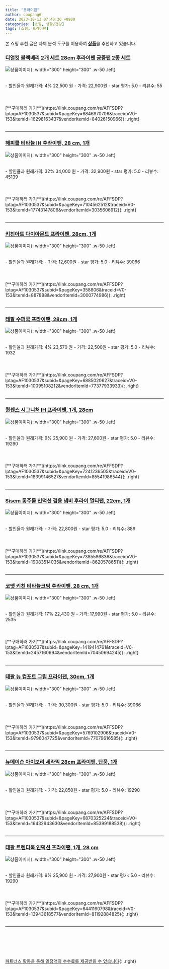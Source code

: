 ```yaml
---
title: "프라이팬"
author: coupang6
date: 2023-10-13 07:40:36 +0800
categories: [쇼핑, 생활/건강]
tags: [쇼핑, 프라이팬]
---
```


본 쇼핑 추천 글은 자체 분석 도구를 이용하여 [**상품**](https://link.coupang.com/a/bao1ui)을 추천하고 있습니다.

### [디얼킷 블랙베리 2개 세트 28cm 후라이팬 궁중팬 2종 세트](https://link.coupang.com/re/AFFSDP?lptag=AF1030537&subid=&pageKey=6846970706&traceid=V0-153&itemId=16298163437&vendorItemId=84026150966)

![상품이미지](https://thumbnail9.coupangcdn.com/thumbnails/remote/230x230ex/image/vendor_inventory/0c08/45c799c1965142a6568ca772f84c5e1a6cba633d96be5e1f0c620f454d10.png){: width="300" height="300" .w-50 .left}


<br>
- 할인율과 원래가격: 4%  22,500   원
- 가격: 22,900원
- star 평가: 5.0
- 리뷰수: 55
<br>
<br>
<br>
<br>
[**구매하러 가기**](https://link.coupang.com/re/AFFSDP?lptag=AF1030537&subid=&pageKey=6846970706&traceid=V0-153&itemId=16298163437&vendorItemId=84026150966){: .right}
<br>
<br>

---

### [해피콜 티타늄 IH 후라이팬, 28 cm, 1개](https://link.coupang.com/re/AFFSDP?lptag=AF1030537&subid=&pageKey=7104562512&traceid=V0-153&itemId=17743147806&vendorItemId=3035606912)

![상품이미지](https://thumbnail9.coupangcdn.com/thumbnails/remote/230x230ex/image/retail/images/1057265397941869-046f7945-d45d-4a8c-82ac-84bd6783cd07.jpg){: width="300" height="300" .w-50 .left}


<br>
- 할인율과 원래가격: 32%  34,000   원
- 가격: 32,900원
- star 평가: 5.0
- 리뷰수: 45139
<br>
<br>
<br>
<br>
[**구매하러 가기**](https://link.coupang.com/re/AFFSDP?lptag=AF1030537&subid=&pageKey=7104562512&traceid=V0-153&itemId=17743147806&vendorItemId=3035606912){: .right}
<br>
<br>

---

### [키친아트 다이아몬드 프라이팬, 28cm, 1개](https://link.coupang.com/re/AFFSDP?lptag=AF1030537&subid=&pageKey=358806&traceid=V0-153&itemId=887888&vendorItemId=3000774986)

![상품이미지](https://thumbnail8.coupangcdn.com/thumbnails/remote/230x230ex/image/retail/images/4331822846235708-5417df11-83b5-482d-a4b8-0177db002147.jpg){: width="300" height="300" .w-50 .left}


<br>
- 할인율과 원래가격: 
- 가격: 12,600원
- star 평가: 5.0
- 리뷰수: 39066
<br>
<br>
<br>
<br>
[**구매하러 가기**](https://link.coupang.com/re/AFFSDP?lptag=AF1030537&subid=&pageKey=358806&traceid=V0-153&itemId=887888&vendorItemId=3000774986){: .right}
<br>
<br>

---

### [테팔 수퍼쿡 프라이팬, 28cm, 1개](https://link.coupang.com/re/AFFSDP?lptag=AF1030537&subid=&pageKey=6885020627&traceid=V0-153&itemId=10095108212&vendorItemId=77377933933)

![상품이미지](https://thumbnail8.coupangcdn.com/thumbnails/remote/230x230ex/image/retail/images/1858572014219693-fac4f8d4-2511-438b-a81c-4cebf29fc23d.jpg){: width="300" height="300" .w-50 .left}


<br>
- 할인율과 원래가격: 4%  23,570   원
- 가격: 22,500원
- star 평가: 5.0
- 리뷰수: 1932
<br>
<br>
<br>
<br>
[**구매하러 가기**](https://link.coupang.com/re/AFFSDP?lptag=AF1030537&subid=&pageKey=6885020627&traceid=V0-153&itemId=10095108212&vendorItemId=77377933933){: .right}
<br>
<br>

---

### [퀸센스 시그니처 IH 프라이팬, 1개, 28cm](https://link.coupang.com/re/AFFSDP?lptag=AF1030537&subid=&pageKey=7241236505&traceid=V0-153&itemId=18399146527&vendorItemId=85541986544)

![상품이미지](https://thumbnail10.coupangcdn.com/thumbnails/remote/230x230ex/image/retail/images/7038704139632067-b4c970b7-b6e8-4b7a-b8ce-d983a25035bd.jpg){: width="300" height="300" .w-50 .left}


<br>
- 할인율과 원래가격: 9%  25,900   원
- 가격: 27,600원
- star 평가: 5.0
- 리뷰수: 19290
<br>
<br>
<br>
<br>
[**구매하러 가기**](https://link.coupang.com/re/AFFSDP?lptag=AF1030537&subid=&pageKey=7241236505&traceid=V0-153&itemId=18399146527&vendorItemId=85541986544){: .right}
<br>
<br>

---

### [Sisem 통주물 인덕션 겸용 냄비 후라이 멀티팬, 22cm, 1개](https://link.coupang.com/re/AFFSDP?lptag=AF1030537&subid=&pageKey=7385586836&traceid=V0-153&itemId=19083514035&vendorItemId=86205786511)

![상품이미지](https://thumbnail8.coupangcdn.com/thumbnails/remote/230x230ex/image/retail/images/2023/06/07/16/3/3239385a-871b-4064-bf65-c9da88cdd7fb.jpg){: width="300" height="300" .w-50 .left}


<br>
- 할인율과 원래가격: 
- 가격: 22,800원
- star 평가: 5.0
- 리뷰수: 889
<br>
<br>
<br>
<br>
[**구매하러 가기**](https://link.coupang.com/re/AFFSDP?lptag=AF1030537&subid=&pageKey=7385586836&traceid=V0-153&itemId=19083514035&vendorItemId=86205786511){: .right}
<br>
<br>

---

### [코멧 키친 티타늄코팅 후라이팬, 28 cm, 1개](https://link.coupang.com/re/AFFSDP?lptag=AF1030537&subid=&pageKey=1419414761&traceid=V0-153&itemId=2457160694&vendorItemId=70450694245)

![상품이미지](https://thumbnail8.coupangcdn.com/thumbnails/remote/230x230ex/image/retail/images/517625530368447-19024890-d0c1-40b0-919f-8f257d50f130.jpg){: width="300" height="300" .w-50 .left}


<br>
- 할인율과 원래가격: 17%  22,430   원
- 가격: 17,990원
- star 평가: 5.0
- 리뷰수: 2535
<br>
<br>
<br>
<br>
[**구매하러 가기**](https://link.coupang.com/re/AFFSDP?lptag=AF1030537&subid=&pageKey=1419414761&traceid=V0-153&itemId=2457160694&vendorItemId=70450694245){: .right}
<br>
<br>

---

### [테팔 뉴 컴포트 그립 프라이팬, 30cm, 1개](https://link.coupang.com/re/AFFSDP?lptag=AF1030537&subid=&pageKey=5769102906&traceid=V0-153&itemId=9796047725&vendorItemId=77079616585)

![상품이미지](https://thumbnail8.coupangcdn.com/thumbnails/remote/230x230ex/image/retail/images/3046290961745059-589882d9-1d9d-4c19-8e31-7cc4a662d901.jpg){: width="300" height="300" .w-50 .left}


<br>
- 할인율과 원래가격: 
- 가격: 30,300원
- star 평가: 5.0
- 리뷰수: 39066
<br>
<br>
<br>
<br>
[**구매하러 가기**](https://link.coupang.com/re/AFFSDP?lptag=AF1030537&subid=&pageKey=5769102906&traceid=V0-153&itemId=9796047725&vendorItemId=77079616585){: .right}
<br>
<br>

---

### [뉴메이슨 아이보리 세라믹 28cm 프라이팬, 단품, 1개](https://link.coupang.com/re/AFFSDP?lptag=AF1030537&subid=&pageKey=6870325224&traceid=V0-153&itemId=16432943630&vendorItemId=85399188538)

![상품이미지](https://thumbnail7.coupangcdn.com/thumbnails/remote/230x230ex/image/vendor_inventory/1309/d0b388a016c7b02b96507ec9a4412586bf716338da5fc182fcd0adb67d6f.jpg){: width="300" height="300" .w-50 .left}


<br>
- 할인율과 원래가격: 
- 가격: 22,850원
- star 평가: 5.0
- 리뷰수: 19290
<br>
<br>
<br>
<br>
[**구매하러 가기**](https://link.coupang.com/re/AFFSDP?lptag=AF1030537&subid=&pageKey=6870325224&traceid=V0-153&itemId=16432943630&vendorItemId=85399188538){: .right}
<br>
<br>

---

### [테팔 트렌디쿡 인덕션 프라이팬, 1개, 28 cm](https://link.coupang.com/re/AFFSDP?lptag=AF1030537&subid=&pageKey=6441160798&traceid=V0-153&itemId=13943618577&vendorItemId=81192884825)

![상품이미지](https://thumbnail8.coupangcdn.com/thumbnails/remote/230x230ex/image/rs_quotation_api/bcclo5ld/e2119ce0ed924853ba4d4f9a6ca393b0.png){: width="300" height="300" .w-50 .left}


<br>
- 할인율과 원래가격: 9%  25,900   원
- 가격: 27,900원
- star 평가: 5.0
- 리뷰수: 19290
<br>
<br>
<br>
<br>
[**구매하러 가기**](https://link.coupang.com/re/AFFSDP?lptag=AF1030537&subid=&pageKey=6441160798&traceid=V0-153&itemId=13943618577&vendorItemId=81192884825){: .right}
<br>
<br>

---
<br><br><br><br><br> [파트너스 활동을 통해 일정액의 수수료를 제공받을 수 있습니다](https://link.coupang.com/a/bao1ui){: .right}